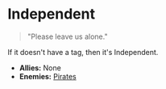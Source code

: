 # Independent

> "Please leave us alone."

If it doesn't have a tag, then it's Independent.

- **Allies:** None
- **Enemies:** [Pirates](pirates)
